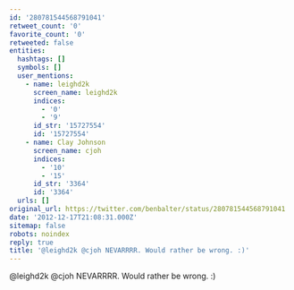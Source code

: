 ```yaml
---
id: '280781544568791041'
retweet_count: '0'
favorite_count: '0'
retweeted: false
entities:
  hashtags: []
  symbols: []
  user_mentions:
    - name: leighd2k
      screen_name: leighd2k
      indices:
        - '0'
        - '9'
      id_str: '15727554'
      id: '15727554'
    - name: Clay Johnson
      screen_name: cjoh
      indices:
        - '10'
        - '15'
      id_str: '3364'
      id: '3364'
  urls: []
original_url: https://twitter.com/benbalter/status/280781544568791041
date: '2012-12-17T21:08:31.000Z'
sitemap: false
robots: noindex
reply: true
title: '@leighd2k @cjoh NEVARRRR. Would rather be wrong. :)'
---
```


@leighd2k @cjoh NEVARRRR. Would rather be wrong. :)